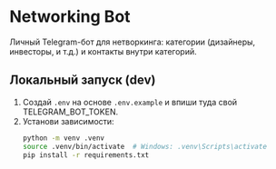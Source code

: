 # Networking Bot

Личный Telegram-бот для нетворкинга: категории (дизайнеры, инвесторы, и т.д.) и контакты внутри категорий.

## Локальный запуск (dev)

1. Создай `.env` на основе `.env.example` и впиши туда свой TELEGRAM_BOT_TOKEN.
2. Установи зависимости:
   ```bash
   python -m venv .venv
   source .venv/bin/activate  # Windows: .venv\Scripts\activate
   pip install -r requirements.txt
